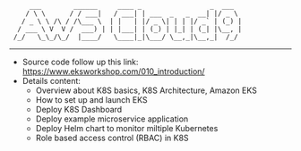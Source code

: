          ___        ______     ____ _                 _  ___  
        / \ \      / / ___|   / ___| | ___  _   _  __| |/ _ \ 
       / _ \ \ /\ / /\___ \  | |   | |/ _ \| | | |/ _` | (_) |
      / ___ \ V  V /  ___) | | |___| | (_) | |_| | (_| |\__, |
     /_/   \_\_/\_/  |____/   \____|_|\___/ \__,_|\__,_|  /_/ 
 ----------------------------------------------------------------- 


+ Source code follow up this link: https://www.eksworkshop.com/010_introduction/
+ Details content:
  - Overview about K8S basics, K8S Architecture, Amazon EKS
  - How to set up and launch EKS 
  - Deploy K8S Dashboard
  - Deploy example microservice application
  - Deploy Helm chart to monitor miltiple Kubernetes
  - Role based access control (RBAC) in K8S